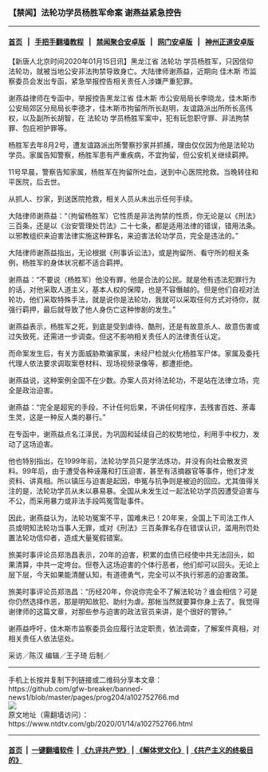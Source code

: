 ### 【禁闻】法轮功学员杨胜军命案 谢燕益紧急控告
------------------------

#### [首页](https://github.com/gfw-breaker/banned-news1/blob/master/README.md) &nbsp;&nbsp;|&nbsp;&nbsp; [手把手翻墙教程](https://github.com/gfw-breaker/guides/wiki) &nbsp;&nbsp;|&nbsp;&nbsp; [禁闻聚合安卓版](https://github.com/gfw-breaker/bn-android) &nbsp;&nbsp;|&nbsp;&nbsp; [网门安卓版](https://github.com/oGate2/oGate) &nbsp;&nbsp;|&nbsp;&nbsp; [神州正道安卓版](https://github.com/SzzdOgate/update) 



<div><div class="post_content" itemprop="articleBody">
 <p>
  【新唐人北京时间2020年01月15日讯】黑龙江省
  <ok href="https://www.ntdtv.com/gb/法轮功.htm">
   法轮功
  </ok>
  学员杨胜军，只因信仰法轮功，就被当地公安非法拘禁导致身亡。大陆律师谢燕益，近期向
  <ok href="https://www.ntdtv.com/gb/佳木斯.htm">
   佳木斯
  </ok>
  市监察委员会发出专函，紧急举报控告相关责任人涉嫌严重犯罪。
 </p>
 <p>
  谢燕益律师在专函中，举报控告黑龙江省
  <ok href="https://www.ntdtv.com/gb/佳木斯.htm">
   佳木斯
  </ok>
  市公安局局长李晓龙，佳木斯市公安局郊区分局局长李德才，佳木斯市拘留所所长赵明，友谊路派出所所长高伟权，以及副所长胡智，在
  <ok href="https://www.ntdtv.com/gb/法轮功.htm">
   法轮功
  </ok>
  学员杨胜军案中，犯有玩忽职守罪、非法拘禁罪、包庇袒护罪等。
 </p>
 <p>
  杨胜军去年8月2号，遭友谊路派出所警察抄家并抓捕，理由仅仅因为他是法轮功学员。家属告知警察，杨胜军患有严重疾病，不宜拘留，但公安机关继续羁押。
 </p>
 <p>
  11号早晨，警察告知家属，杨胜军在拘留所吐血，送到中心医院抢救。当晚转往和平医院，后去世。
 </p>
 <p>
  从抓人、抄家，到送医院抢救，相关人员从未出示任何手续。
 </p>
 <p>
  大陆律师谢燕益：“（拘留杨胜军）它性质是非法拘禁的性质，你无论是以《刑法》三百条，还是以《治安管理处罚法》二十七条，都是适用法律的错误，错用法条。以邪教组织来迫害法律实施这种罪名，来迫害法轮功学员，完全是违法的。”
 </p>
 <p>
  大陆律师谢燕益指出，无论根据《刑事诉讼法》，或是拘留所、看守所的相关条例，杨胜军的身体状况都不适合羁押。
 </p>
 <p>
  谢燕益：“不要说（杨胜军）他没有罪，他是合法的公民。就是他有违法犯罪行为的话，对他采取人道主义，基本人权的保障，也是不容僭越的。但是他们自视对法轮功，他们采取特殊手法，就是说你是法轮功，我就可以采取任何方式对待你，就强行羁押，最后就导致了他人身伤亡这种惨剧的发生。”
 </p>
 <p>
  谢燕益表示，杨胜军之死，到底是受到虐待、酷刑，还是有故意杀人、故意伤害或过失致死，还需进一步调查。但这不影响相关责任人的法律责任认定。
 </p>
 <p>
  而命案发生后，有关方面威胁欺骗家属，未经尸检就火化杨胜军尸体。家属及委托代理人依法要求调取案卷材料、现场视频录像等，都遭拒绝。
 </p>
 <p>
  谢燕益说，这种案例全国不在少数。办案人员对待法轮功，不是站在法律立场，完全是政治迫害。
 </p>
 <p>
  谢燕益：“完全是超宪的手段，不计任何后果，不讲任何程序，去残害百姓、荼毒生灵，这是一种反人类的暴行。”
 </p>
 <p>
  在专函中，谢燕益点名江泽民，为巩固和延续自己的权势地位，利用手中权力，发动了这场迫害。
 </p>
 <p>
  他也特别指出，在1999年前，法轮功学员只是学法炼功，并没有向社会散发资料。99年后，由于遭受各种诬蔑和打压迫害，甚至有活摘器官等事件，他们才发资料、讲真相。所以镇压与迫害是起因，申冤与抗争则是被迫的回应。尤其值得关注的是，法轮功学员从未以暴易暴。全国从未发生过一起法轮功学员因遭受迫害与不公，而采用暴力或非法手段鸣冤雪耻事件。
 </p>
 <p>
  因此，谢燕益认为，法轮功冤案不平，国难未已！20年来，全国上下司法工作人员或明知法轮功当事人无罪，或对《刑法》三百条罪名存在错误认识，滥用刑罚处置法轮功信仰者，造成大量冤假错案。
 </p>
 <p>
  旅美时事评论员郑浩昌表示，20年的迫害，积累的血债已经使中共无法回头，如果清算，中共一定垮台。但卷入这场迫害的个体行恶者，他们却可以回头。无论上层下层，今天如果能清醒认知，有道德勇气，完全可以不执行邪恶的迫害政策。
 </p>
 <p>
  旅美时事评论员郑浩昌：“历经20年，你说你完全不了解法轮功？谁会相信？可是你仍然选择作恶，那是明知故犯、助纣为虐。那帐当然就要算你身上去了。我觉得谢律师的这篇文章，对那些参与迫害的政法官员来讲，是个很好的警钟。”
 </p>
 <p>
  谢燕益呼吁，佳木斯市监察委员会应履行法定职责，依法调查，了解案件真相，对相关责任人依法惩处。
 </p>
 <p>
  采访／陈汉 编辑／王子琦 后制／
 </p>
 <div class="single_ad">
 </div>
</div>
</div>
<hr/>
手机上长按并复制下列链接或二维码分享本文章：<br/>
https://github.com/gfw-breaker/banned-news1/blob/master/pages/prog204/a102752766.md <br/>
<a href='https://github.com/gfw-breaker/banned-news1/blob/master/pages/prog204/a102752766.md'><img src='https://github.com/gfw-breaker/banned-news1/blob/master/pages/prog204/a102752766.md.png'/></a> <br/>
原文地址（需翻墙访问）：https://www.ntdtv.com/gb/2020/01/14/a102752766.html


------------------------
#### [首页](https://github.com/gfw-breaker/banned-news1/blob/master/README.md) &nbsp;|&nbsp; [一键翻墙软件](https://github.com/gfw-breaker/nogfw/blob/master/README.md) &nbsp;| [《九评共产党》](https://github.com/gfw-breaker/9ping.md/blob/master/README.md#九评之一评共产党是什么) | [《解体党文化》](https://github.com/gfw-breaker/jtdwh.md/blob/master/README.md) | [《共产主义的终极目的》](https://github.com/gfw-breaker/gczydzjmd.md/blob/master/README.md)


<img src='http://gfw-breaker.win/banned-news/pages/prog204/a102752766.md' width='0px' height='0px'/>